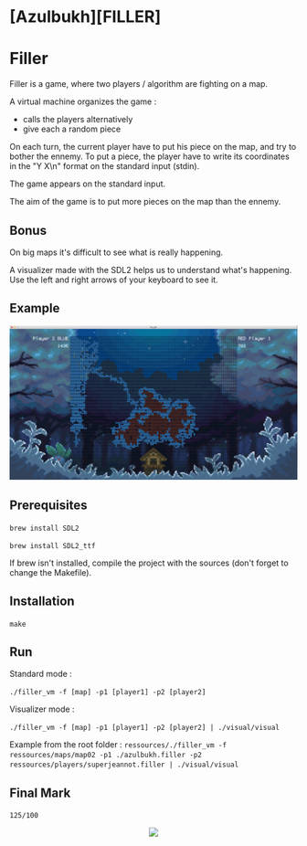 # [Azulbukh][FILLER]

# Filler

Filler is a game, where two players / algorithm are fighting on a map. 

A virtual machine organizes the game :
- calls the players alternatively
- give each a random piece

On each turn, the current player have to put his piece on the map, and try to bother the ennemy. 
To put a piece, the player have to write its coordinates in the "Y X\n" format on the standard input (stdin). 

The game appears on the standard input. 

The aim of the game is to put more pieces on the map than the ennemy. 

## Bonus

On big maps it's difficult to see what is really happening.

A visualizer made with the SDL2 helps us to understand what's happening. Use the left and right arrows of your keyboard to see it. 

## Example

![Alt Text](https://github.com/Zulbukharov/filler/blob/master/img/image.png)

## Prerequisites

`brew install SDL2`

`brew install SDL2_ttf`

If brew isn't installed, compile the project with the sources (don't forget to change the Makefile).

## Installation

`make`

## Run

Standard mode : 

`./filler_vm -f [map] -p1 [player1] -p2 [player2]`

Visualizer mode :

`./filler_vm -f [map] -p1 [player1] -p2 [player2] | ./visual/visual`

Example from the root folder : 
`ressources/./filler_vm -f ressources/maps/map02 -p1 ./azulbukh.filler -p2 ressources/players/superjeannot.filler | ./visual/visual`

## Final Mark

`125/100`

<p align="center">
  <img src="https://i.pinimg.com/originals/72/a3/6b/72a36b11250e85d449343c2b844fb7b6.gif">
</p>

